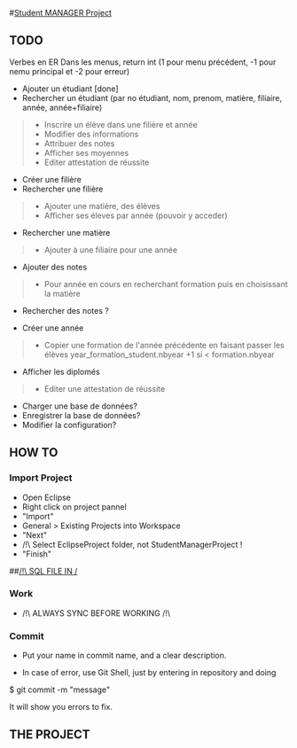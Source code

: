 #[Student MANAGER Project](https://github.com/PiglooPOO/StudentManagerProject)

## TODO

Verbes en ER
Dans les menus, return int (1 pour menu précédent, -1 pour nemu principal et -2 pour erreur)

- Ajouter un étudiant \[done\]
- Rechercher un étudiant (par no étudiant, nom, prenom, matière, filiaire, année, année+filiaire)
> - Inscrire un élève dans une filière et année
> - Modifier des informations
> - Attribuer des notes
> - Afficher ses moyennes
> - Editer attestation de réussite
- Créer une filière
- Rechercher une filière
> - Ajouter une matière, des élèves
> - Afficher ses éleves par année (pouvoir y acceder)
- Rechercher une matière
> - Ajouter à une filiaire pour une année

- Ajouter des notes
> - Pour année en cours en recherchant formation puis en choisissant la matière

- Rechercher des notes ?

- Créer une année
> - Copier une formation de l'année précédente en faisant passer les élèves year_formation_student.nbyear +1 si < formation.nbyear

- Afficher les diplomés
> - Editer une attestation de réussite

- Charger une base de données?
- Enregistrer la base de données?
- Modifier la configuration?


## HOW TO

### Import Project

- Open Eclipse
- Right click on project pannel
- "Import"
- General > Existing Projects into Workspace
- "Next"
- /!\ Select EclipseProject folder, not StudentManagerProject !
- "Finish"

##[/!\ SQL FILE IN /](https://github.com/PiglooPOO/StudentManagerProject/blob/master/smp.sql)

### Work

- /!\ ALWAYS SYNC BEFORE WORKING /!\

### Commit

- Put your name in commit name, and a clear description.

- In case of error, use Git Shell, just by entering in repository and doing

$ git commit -m "message"

It will show you errors to fix.


## THE PROJECT

<talk and present>

